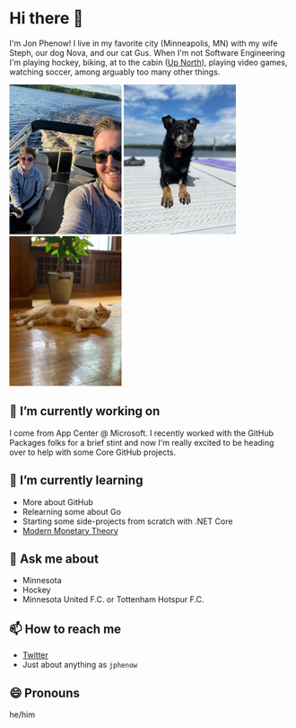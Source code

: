 # Hi there 👋

I'm Jon Phenow! I live in my favorite city (Minneapolis, MN) with my wife Steph, our dog Nova, and our cat Gus. When I'm not Software Engineering I'm playing hockey, biking, at to the cabin ([Up North](https://www.youtube.com/watch?v=8OT684hsC7U)), playing video games, watching soccer, among arguably too many other things.

![](https://github.com/jphenow/jphenow/raw/master/jon-steph.png) ![](https://github.com/jphenow/jphenow/raw/master/nova.png) ![](https://github.com/jphenow/jphenow/raw/master/gus.png)

## 🔭 I’m currently working on

I come from App Center @ Microsoft. I recently worked with the GitHub Packages folks for a brief stint and now I'm really excited to be heading over to help with some Core GitHub projects.

## 🌱 I’m currently learning

* More about GitHub
* Relearning some about Go
* Starting some side-projects from scratch with .NET Core
* [Modern Monetary Theory](https://www.amazon.com/Deficit-Myth-Monetary-Peoples-Economy/dp/1541736184)

## 💬 Ask me about

* Minnesota
* Hockey
* Minnesota United F.C. or Tottenham Hotspur F.C.

## 📫 How to reach me

* [Twitter](https://twitter.com/jphenow)
* Just about anything as `jphenow`

## 😄 Pronouns

he/him
